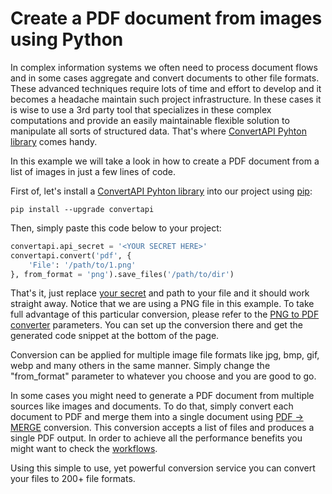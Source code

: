 # Create a PDF document from images using Python

In complex information systems we often need to process document flows and in some cases aggregate and convert documents to other file formats. 
These advanced techniques require lots of time and effort to develop and it becomes a headache maintain such project infrastructure. In these cases it is wise to
use a 3rd party tool that specializes in these complex computations and provide an easily maintainable flexible solution to manipulate all sorts of structured data. 
That's where [ConvertAPI Pyhton library](https://github.com/ConvertAPI/convertapi-python) comes handy.

In this example we will take a look in how to create a PDF document from a list of images in just a few lines of code.

First of, let's install a [ConvertAPI Pyhton library](https://github.com/ConvertAPI/convertapi-python) into our project using [pip](https://pypi.org/project/pip/):

`pip install --upgrade convertapi`

Then, simply paste this code below to your project:

```python
convertapi.api_secret = '<YOUR SECRET HERE>'
convertapi.convert('pdf', {
    'File': '/path/to/1.png'
}, from_format = 'png').save_files('/path/to/dir')
```

That's it, just replace [your secret](https://help.convertapi.com/en/article/how-to-create-a-free-account-2wr644/) and path to your file and it should work straight away. 
Notice that we are using a PNG file in this example. 
To take full advantage of this particular conversion, please refer to the [PNG to PDF converter](https://www.convertapi.com/png-to-pdf) parameters. 
You can set up the conversion there and get the generated code snippet at the bottom of the page.

Conversion can be applied for multiple image file formats like jpg, bmp, gif, webp and many others in the same manner. 
Simply change the "from_format" parameter to whatever you choose and you are good to go.

In some cases you might need to generate a PDF document from multiple sources like images and documents. 
To do that, simply convert each document to PDF and merge them into a single document using [PDF -> MERGE](https://www.convertapi.com/pdf-to-merge) conversion.
This conversion accepts a list of files and produces a single PDF output. 
In order to achieve all the performance benefits you might want to check the [workflows](https://www.convertapi.com/doc/workflows).

Using this simple to use, yet powerful conversion service you can convert your files to 200+ file formats.
